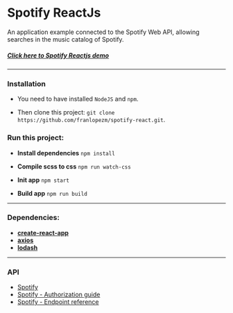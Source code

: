 # Spotify ReactJs 
An application example connected to the Spotify Web API, allowing searches in the music catalog of Spotify.

##### [Click here to Spotify Reactjs demo][0]
---


### Installation

* You need to have installed `NodeJS` and `npm`.

* Then clone this project: `git clone https://github.com/franlopezm/spotify-react.git`.


### Run this project:
- **Install dependencies**
`npm install`

- **Compile scss to css**
`npm run watch-css`

- **Init app**
`npm start`

- **Build app**
`npm run build`


---
### Dependencies:
* **[create-react-app][4]** 
* **[axios][6]**
* **[lodash][5]** 


---
### API
* [Spotify][1]
* [Spotify - Authorization guide][2]
* [Spotify - Endpoint reference][3]


[0]: https://spotifyreact-fran.surge.sh
[1]: https://developer.spotify.com/
[2]: https://developer.spotify.com/web-api/authorization-guide/
[3]: https://developer.spotify.com/web-api/endpoint-reference/
[4]: https://github.com/facebookincubator/create-react-app
[5]: https://lodash.com/
[6]: https://www.npmjs.com/package/axios
